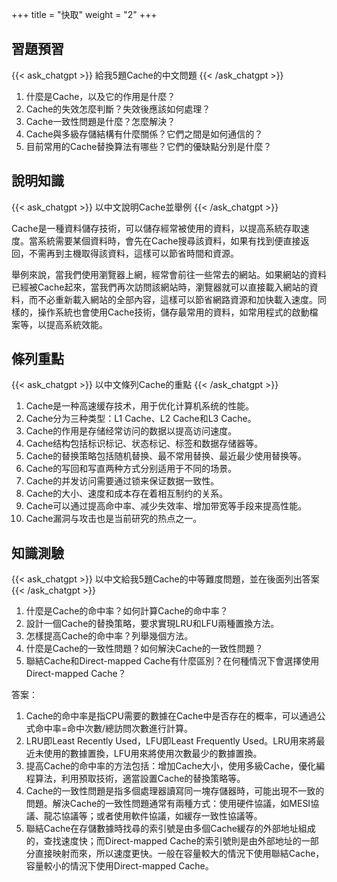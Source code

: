+++
title = "快取"
weight = "2"
+++
## 習題預習
{{< ask_chatgpt >}}
給我5題Cache的中文問題
{{< /ask_chatgpt >}}

1. 什麼是Cache，以及它的作用是什麼？
2. Cache的失效怎麼判斷？失效後應該如何處理？
3. Cache一致性問題是什麼？怎麼解決？
4. Cache與多級存儲結構有什麼關係？它們之間是如何通信的？
5. 目前常用的Cache替換算法有哪些？它們的優缺點分別是什麼？   

## 說明知識
{{< ask_chatgpt >}}
以中文說明Cache並舉例
{{< /ask_chatgpt >}}

Cache是一種資料儲存技術，可以儲存經常被使用的資料，以提高系統存取速度。當系統需要某個資料時，會先在Cache搜尋該資料，如果有找到便直接返回，不需再到主機取得該資料，這樣可以節省時間和資源。

舉例來說，當我們使用瀏覽器上網，經常會前往一些常去的網站。如果網站的資料已經被Cache起來，當我們再次訪問該網站時，瀏覽器就可以直接載入網站的資料，而不必重新載入網站的全部內容，這樣可以節省網路資源和加快載入速度。同樣的，操作系統也會使用Cache技術，儲存最常用的資料，如常用程式的啟動檔案等，以提高系統效能。   

## 條列重點
{{< ask_chatgpt >}}
以中文條列Cache的重點
{{< /ask_chatgpt >}}

1. Cache是一种高速缓存技术，用于优化计算机系统的性能。
2. Cache分为三种类型：L1 Cache、L2 Cache和L3 Cache。
3. Cache的作用是存储经常访问的数据以提高访问速度。
4. Cache结构包括标识标记、状态标记、标签和数据存储器等。
5. Cache的替换策略包括随机替换、最不常用替换、最近最少使用替换等。
6. Cache的写回和写直两种方式分别适用于不同的场景。
7. Cache的并发访问需要通过锁来保证数据一致性。
8. Cache的大小、速度和成本存在着相互制约的关系。
9. Cache可以通过提高命中率、减少失效率、增加带宽等手段来提高性能。
10. Cache漏洞与攻击也是当前研究的热点之一。   

## 知識測驗
{{< ask_chatgpt >}}
以中文給我5題Cache的中等難度問題，並在後面列出答案
{{< /ask_chatgpt >}}

1. 什麼是Cache的命中率？如何計算Cache的命中率？
2. 設計一個Cache的替換策略，要求實現LRU和LFU兩種置換方法。
3. 怎樣提高Cache的命中率？列舉幾個方法。
4. 什麼是Cache的一致性問題？如何解決Cache的一致性問題？
5. 聯結Cache和Direct-mapped Cache有什麼區別？在何種情況下會選擇使用Direct-mapped Cache？

答案：
1. Cache的命中率是指CPU需要的數據在Cache中是否存在的概率，可以通過公式命中率=命中次數/總訪問次數進行計算。
2. LRU即Least Recently Used，LFU即Least Frequently Used。LRU用來將最近未使用的數據置換，LFU用來將使用次數最少的數據置換。
3. 提高Cache的命中率的方法包括：增加Cache大小，使用多級Cache，優化編程算法，利用預取技術，適當設置Cache的替換策略等。
4. Cache的一致性問題是指多個處理器讀寫同一塊存儲器時，可能出現不一致的問題。解決Cache的一致性問題通常有兩種方式：使用硬件協議，如MESI協議、龍芯協議等；或者使用軟件協議，如緩存一致性協議等。
5. 聯結Cache在存儲數據時找尋的索引號是由多個Cache緩存的外部地址組成的，查找速度快；而Direct-mapped Cache的索引號則是由外部地址的一部分直接映射而來，所以速度更快。一般在容量較大的情況下使用聯結Cache，容量較小的情況下使用Direct-mapped Cache。   

